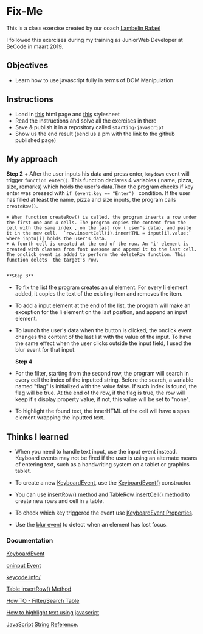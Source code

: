 # Fix-Me

This is a class exercise created by our coach [Lambelin Rafael](https://github.com/rafaello104)

I followed this exercises during my training as JuniorWeb Developer at BeCode in maart 2019.
## Objectives

- Learn how to use javascript fully in terms of DOM Manipulation


## Instructions

- Load in [this](https://github.com/becodeorg/GNT-Yu-1.10/blob/master/2.The-Hills/1.Javascript-Intro/1.DOM-Manipulation/files/index.html) html page and [this](https://github.com/becodeorg/GNT-Yu-1.10/blob/master/2.The-Hills/1.Javascript-Intro/1.DOM-Manipulation/files/stylesheet.css) stylesheet
- Read the instructions and solve all the exercises in there
- Save & publish it in a repository called `starting-javascript`
- Show us the end result (send us a pm with the link to the github published page)

## My approach

   **Step 2**
    + After the user inputs his data and press enter,  `keydown`  event will trigger `function enter()`.
    This function declares 4 variables ( name, pizza, size, remarks) which holds the user's data.Then the program checks if key enter was pressed with `if (event.key == "Enter") ` condition. If the user has filled at least the name, pizza and size inputs,  the program calls `createRow()`. 


    + When function createRow() is called, the program inserts a row under the first one and 4 cells. The program copies the content from the cell with the same index , on the last row ( user's data), and paste it in the new cell.  `row.insertCell(i).innerHTML = input[i].value;` where inptu[i] holds the user's data.
    + A fourth cell is created at the end of the row. An 'i' element is created with classes from font awesome and append it to the last cell. The onclick event is added to perform the deleteRow function. This function delets  the target's row.


    **Step 3**
  + To fix the list the program creates an ul element. For every li element added, it copies the text of the existing item and removes the item.
  + To add a input element at the end of the list, the program will make an exception for the li element on the last position, and append an input element.
  + To launch the user's data when the button is clicked, the onclick event changes the content of the last list with the value of the  input. To have the same effect when the user clicks outside the input field, I used the blur event for that input.
  

    **Step 4**
  + For the filter, starting from the second row, the program will search in every cell the index of the inputted string. Before the search, a variable named "flag" is initialized with the value false. If such index is found, the flag will be true. At the end of the row, if the flag is true, the row will keep it's display property value, if not, this value will be set to "none".
  + To highlight the found text, the innerHTML of the cell will have a span element wrapping the inputted text.

## Thinks I learned

  - When you need to handle text input, use the input event instead. Keyboard events may not be fired if the user is using an alternate means of entering text, such as a handwriting system on a tablet or graphics tablet.

   - To create a new [KeyboardEvent](https://developer.mozilla.org/en-US/docs/Web/API/KeyboardEvent), use the [KeyboardEvent()](https://developer.mozilla.org/en-US/docs/Web/API/KeyboardEvent/KeyboardEvent) constructor.

   - You can use [insertRow() method](https://www.w3schools.com/jsref/met_table_insertrow.asp) and [TableRow insertCell() method](https://www.w3schools.com/jsref/met_tablerow_insertcell.asp) to create new rows and cell in a table.

   - To check which key triggered the event use [KeyboardEvent Properties](https://www.w3schools.com/jsref/obj_keyboardevent.asp).

   - Use the [blur event](https://developer.mozilla.org/en-US/docs/Web/API/Element/blur_event) to detect when an element has lost focus.

 ### Documentation

 [KeyboardEvent](https://developer.mozilla.org/en-US/docs/Web/API/KeyboardEvent)

 [oninput Event](https://www.w3schools.com/jsref/event_oninput.asp)

 [keycode.info/](https://keycode.info/)

 [Table insertRow() Method](https://www.w3schools.com/jsref/met_table_insertrow.asp)

 [How TO - Filter/Search Table](https://www.w3schools.com/howto/howto_js_filter_table.asp)

 [How to highlight text using javascript](https://stackoverflow.com/questions/8644428/how-to-highlight-text-using-javascript)

 [JavaScript String Reference](https://www.w3schools.com/jsref/jsref_obj_string.asp).

